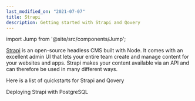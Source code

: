 ```yaml
---
last_modified_on: "2021-07-07"
title: Strapi
description: Getting started with Strapi and Qovery
---
```


import Jump from '@site/src/components/Jump';

[Strapi](https://strapi.io) is an open-source headless CMS built with Node. It comes with an excellent admin UI that lets your entire team create and manage content for your websites and apps. Strapi makes your content available via an API and can therefore be used in many different ways.

Here is a list of quickstarts for Strapi and Qovery

<Jump to="/guides/tutorial/how-to-deploy-strapi-with-postgresql/" leftIcon="book">
  <div className="title">Deploying Strapi with PostgreSQL</div>
</Jump>



